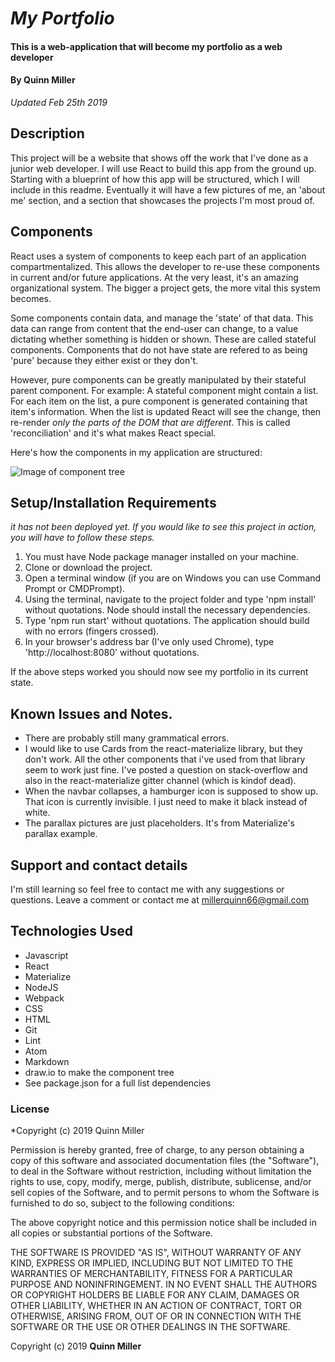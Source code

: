 # _My Portfolio_

#### This is a web-application that will become my portfolio as a web developer

#### By Quinn Miller

_Updated Feb 25th 2019_

## Description

This project will be a website that shows off the work that I've done as a junior web developer. I will use React to build this app from the ground up. Starting with a blueprint of how this app will be structured, which I will include in this readme. Eventually it will have a few pictures of me, an 'about me' section, and a section that showcases the projects I'm most proud of.

## Components

React uses a system of components to keep each part of an application compartmentalized. This allows the developer to re-use these components in current and/or future applications. At the very least, it's an amazing organizational system. The bigger a project gets, the more vital this system becomes.

Some components contain data, and manage the 'state' of that data. This data can range from content that the end-user can change, to a value dictating whether something is hidden or shown. These are called stateful components. Components that do not have state are refered to as being 'pure' because they either exist or they don't. 

However, pure components can be greatly manipulated by their stateful parent component. For example: A stateful component might contain a list. For each item on the list, a pure component is generated containing that item's information. When the list is updated React will see the change, then re-render _only the parts of the DOM that are different_. This is called 'reconciliation' and it's what makes React special.

Here's how the components in my application are structured:

![Image of component tree](./src/assets/images/ComponentTree.png)

## Setup/Installation Requirements

_it has not been deployed yet. If you would like to see this project in action, you will have to follow these steps._

1. You must have Node package manager installed on your machine.
2. Clone or download the project.
3. Open a terminal window (if you are on Windows you can use Command Prompt or CMDPrompt).
4. Using the terminal, navigate to the project folder and type 'npm install' without quotations. Node should install the necessary dependencies.
5. Type 'npm run start' without quotations. The application should build with no errors (fingers crossed).
6. In your browser's address bar (I've only used Chrome), type 'http://localhost:8080' without quotations.

If the above steps worked you should now see my portfolio in its current state.

## Known Issues and Notes.

* There are probably still many grammatical errors.
* I would like to use Cards from the react-materialize library, but they don't work. All the other components that i've used from that library seem to work just fine. I've posted a question on stack-overflow and also in the react-materialize gitter channel (which is kindof dead).
* When the navbar collapses, a hamburger icon is supposed to show up. That icon is currently invisible. I just need to make it black instead of white.
* The parallax pictures are just placeholders. It's from Materialize's parallax example.

## Support and contact details


I'm still learning so feel free to contact me with any suggestions or questions.
Leave a comment or contact me at millerquinn66@gmail.com


## Technologies Used

* Javascript
* React
* Materialize
* NodeJS
* Webpack
* CSS
* HTML
* Git
* Lint
* Atom
* Markdown
* draw.io to make the component tree
* See package.json for a full list dependencies

### License

*Copyright (c) 2019 Quinn Miller

Permission is hereby granted, free of charge, to any person obtaining a copy
of this software and associated documentation files (the "Software"), to deal
in the Software without restriction, including without limitation the rights
to use, copy, modify, merge, publish, distribute, sublicense, and/or sell
copies of the Software, and to permit persons to whom the Software is
furnished to do so, subject to the following conditions:

The above copyright notice and this permission notice shall be included in all
copies or substantial portions of the Software.

THE SOFTWARE IS PROVIDED "AS IS", WITHOUT WARRANTY OF ANY KIND, EXPRESS OR
IMPLIED, INCLUDING BUT NOT LIMITED TO THE WARRANTIES OF MERCHANTABILITY,
FITNESS FOR A PARTICULAR PURPOSE AND NONINFRINGEMENT. IN NO EVENT SHALL THE
AUTHORS OR COPYRIGHT HOLDERS BE LIABLE FOR ANY CLAIM, DAMAGES OR OTHER
LIABILITY, WHETHER IN AN ACTION OF CONTRACT, TORT OR OTHERWISE, ARISING FROM,
OUT OF OR IN CONNECTION WITH THE SOFTWARE OR THE USE OR OTHER DEALINGS IN THE
SOFTWARE.

Copyright (c) 2019 **Quinn Miller**
